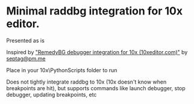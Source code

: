 # Minimal raddbg integration for 10x editor. 
Presented as is

Inspired by ["RemedyBG debugger integration for 10x (10xeditor.com)"](https://github.com/slynch8/10x/blob/main/PythonScripts/RemedyBG/RemedyBG.py) by septag@pm.me

Place in your 10x\PythonScripts folder to run

Does not tightly integrate raddbg to 10x (10x doesn't know when breakpoints are hit), but supports commands like launch debugger, stop debugger, updating breakpoints, etc

